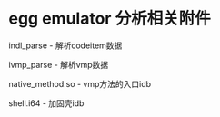 # egg emulator 分析相关附件

indl_parse - 解析codeitem数据

ivmp_parse - 解析vmp数据

native_method.so - vmp方法的入口idb

shell.i64 - 加固壳idb